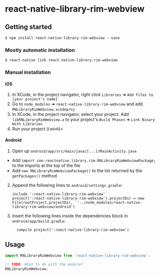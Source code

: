 
# react-native-library-rim-webview

## Getting started

`$ npm install react-native-library-rim-webview --save`

### Mostly automatic installation

`$ react-native link react-native-library-rim-webview`

### Manual installation


#### iOS

1. In XCode, in the project navigator, right click `Libraries` ➜ `Add Files to [your project's name]`
2. Go to `node_modules` ➜ `react-native-library-rim-webview` and add `RNLibraryRimWebview.xcodeproj`
3. In XCode, in the project navigator, select your project. Add `libRNLibraryRimWebview.a` to your project's `Build Phases` ➜ `Link Binary With Libraries`
4. Run your project (`Cmd+R`)<

#### Android

1. Open up `android/app/src/main/java/[...]/MainActivity.java`
  - Add `import com.reactnative.library.rim.RNLibraryRimWebviewPackage;` to the imports at the top of the file
  - Add `new RNLibraryRimWebviewPackage()` to the list returned by the `getPackages()` method
2. Append the following lines to `android/settings.gradle`:
  	```
  	include ':react-native-library-rim-webview'
  	project(':react-native-library-rim-webview').projectDir = new File(rootProject.projectDir, 	'../node_modules/react-native-library-rim-webview/android')
  	```
3. Insert the following lines inside the dependencies block in `android/app/build.gradle`:
  	```
      compile project(':react-native-library-rim-webview')
  	```


## Usage
```javascript
import RNLibraryRimWebview from 'react-native-library-rim-webview';

// TODO: What to do with the module?
RNLibraryRimWebview;
```
  